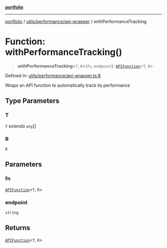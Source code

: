[**portfolio**](../../../../README.md)

***

[portfolio](../../../../modules.md) / [utils/performance/api-wrapper](../README.md) / withPerformanceTracking

# Function: withPerformanceTracking()

> **withPerformanceTracking**\<`T`, `R`\>(`fn`, `endpoint`): [`APIFunction`](../type-aliases/APIFunction.md)\<`T`, `R`\>

Defined in: [utils/performance/api-wrapper.ts:8](https://github.com/tnorlund/Portfolio/blob/c6ce976a08ae60205b5f87659b51fc0b7c70cbcd/portfolio/utils/performance/api-wrapper.ts#L8)

Wraps an API function to automatically track its performance

## Type Parameters

### T

`T` *extends* `any`[]

### R

`R`

## Parameters

### fn

[`APIFunction`](../type-aliases/APIFunction.md)\<`T`, `R`\>

### endpoint

`string`

## Returns

[`APIFunction`](../type-aliases/APIFunction.md)\<`T`, `R`\>
